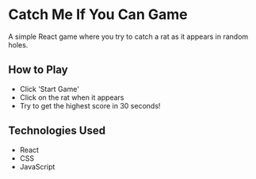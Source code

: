 # Catch Me If You Can Game

A simple React game where you try to catch a rat as it appears in random holes.

## How to Play
- Click 'Start Game'
- Click on the rat when it appears
- Try to get the highest score in 30 seconds!

## Technologies Used
- React
- CSS
- JavaScript
